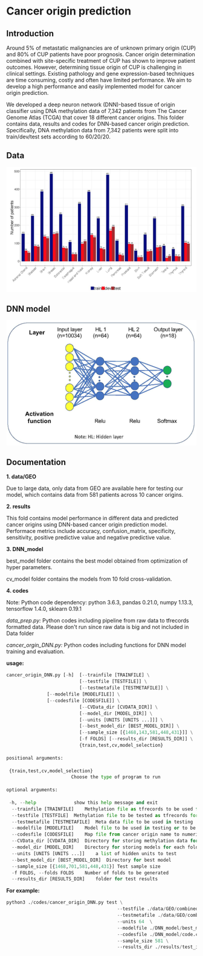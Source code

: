 
# Cancer origin prediction
## Introduction
   Around 5% of metastatic malignancies are of unknown primary origin (CUP) and 80% of CUP patients have poor prognosis. Cancer origin determination combined with site-specific treatment of CUP has shown to improve patient outcomes. However, determining tissue origin of CUP is challenging in clinical settings. Existing pathology and gene expression-based techniques are time consuming, costly and often have limited performance. We aim to develop a high performance and easily implemented model for cancer origin prediction.
   
   We developed a deep neuron network (DNN)-based tissue of origin classifier using DNA methylation data of 7,342 patients from The Cancer Genome Atlas (TCGA) that cover 18 different cancer origins. 
This folder contains data, results and codes for DNN-based cancer origin prediction. Specifically, DNA methylation data from 7,342 patients were split into train/dev/test sets according to 60/20/20.

## Data ##

<p align="center">
  <img src="./figures/data.jpg" width="800">
</p>

## DNN model

<p align="center">
  <img src="./figures/model.jpg" width="600">
</p>

## Documentation
**1. data/GEO**

  Due to large data, only data from GEO are available here for testing our model, which contains data from 581 patients across 10 cancer origins.

**2. results**
   
   This fold contains model performance in different data and predicted cancer origins using DNN-based cancer origin prediction model. Performace metrics include accuracy,  confusion_matrix, specificity, sensitivity, positive predictive value and negative predictive value.

**3. DNN_model**
   
   best_model folder contains the best model obtained from optimization of hyper parameters.
   
   cv_model folder contains the models from 10 fold cross-validation.

**4. codes**

   Note: Python code dependency: python 3.6.3, pandas 0.21.0, numpy 1.13.3, tensorflow 1.4.0, sklearn 0.19.1
   
   *data_prep.py:* Python codes including pipeline from raw data to tfrecords formatted data. Please don't run since raw data is big and not included in Data folder

   *cancer_orgin_DNN.py:*  Python codes including functions for DNN model training and evaluation.



   **usage:**
   ```python
   cancer_origin_DNN.py [-h]  [--trainfile [TRAINFILE] \
                              [--testfile [TESTFILE]] \
                              [--testmetafile [TESTMETAFILE]] \
			      [--modelfile [MODELFILE]] \
			      [--codesfile [CODESFILE]] \
                              [--CVData_dir [CVDATA_DIR]] \
                              [--model_dir [MODEL_DIR]] \
                              [--units [UNITS [UNITS ...]]] \
                              [--best_model_dir [BEST_MODEL_DIR]] \
                              [--sample_size [{1468,143,581,448,431}]] \
                              [-f FOLDS] [--results_dir [RESULTS_DIR]] \
                              {train,test,cv,model_selection}
   
   positional arguments:
    
    {train,test,cv,model_selection}
                           Choose the type of program to run

   optional arguments:
    
    -h, --help            	show this help message and exit
     --trainfile [TRAINFILE]	Methylation file as tfrecords to be used for training model
     --testfile [TESTFILE]	Methylation file to be tested as tfrecords format
     --testmetafile [TESTMETAFILE]	Meta data file to be used in testing
     --modelfile [MODELFILE]	Model file to be used in testing or to be saved in training.
     --codesfile [CODESFILE]	Map file from cancer origin name to numeric value as csv format.
     --CVData_dir [CVDATA_DIR]	Directory for storing methylation data for each fold
     --model_dir [MODEL_DIR]	Directory for storing models for each fold
     --units [UNITS [UNITS ...]]	a list of hidden units to test
     --best_model_dir [BEST_MODEL_DIR]	Directory for best model
     --sample_size [{1468,701,581,448,431}]	Test sample size
     -f FOLDS, --folds FOLDS	Number of folds to be generated
     --results_dir [RESULTS_DIR]	folder for test results

   ```
   **For example:**
   ```python
   python3 ./codes/cancer_origin_DNN.py test \
                                            --testfile ./data/GEO/combined_final.tfrecords \
                                            --testmetafile ./data/GEO/combined_final_meta.csv \
                                            --units 64  \
                                            --modelfile ./DNN_model/best_model/model_0.ckpt \
                                            --codesfile ./DNN_model/code.csv \
                                            --sample_size 581 \
                                            --results_dir ./results/test_ind/
  ```
